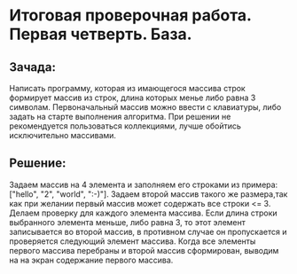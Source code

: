 # Итоговая проверочная работа. Первая четверть. База.

## Зачада:
Написать программу, которая из имающегося массива строк формирует массив из строк, длина которых менье либо равна 3 символам. Первоначальный массив можно ввести с клавиатуры, либо задать на старте выполнения алгоритма. При решении не рекомендуется пользоваться коллекциями, лучше обойтись исключительно массивами.

## Решение:
Задаем массив на 4 элемента и заполняем его строками из примера: ["hello", "2", "world", ":-)"].
Задаем второй массив такого же размера,так как при желании первый массив может содержать все строки <= 3.
Делаем проверку для каждого элемента массива. Если длина строки выбранного элемента меньше, либо равна 3, то этот элемент записывается во второй массив, в противном случае он пропускается и проверяется следующий элемент массива.
Когда все элементы первого массива перебраны и второй массив сформирован, выводим на на экран содержание первого массива. 

